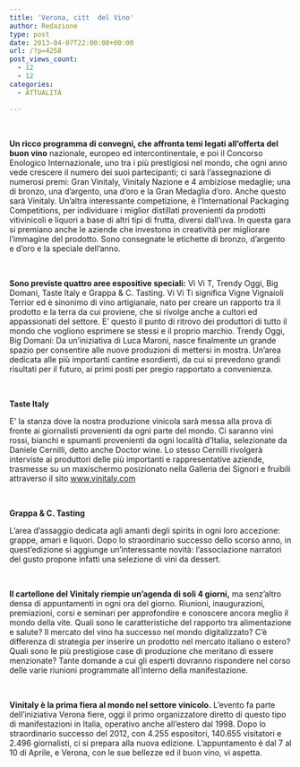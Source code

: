```yaml
---
title: 'Verona, citt  del Vino'
author: Redazione
type: post
date: 2013-04-07T22:00:00+00:00
url: /?p=4258
post_views_count:
  - 12
  - 12
categories:
  - ATTUALITÀ

---
```

&nbsp;

**Un ricco programma di convegni, che affronta temi legati all&rsquo;offerta del buon vino** nazionale, europeo ed intercontinentale, e poi il Concorso Enologico Internazionale, uno tra i pi&ugrave; prestigiosi nel mondo, che ogni anno vede crescere il numero dei suoi partecipanti; ci sar&agrave; l&rsquo;assegnazione di numerosi premi: Gran Vinitaly, Vinitaly Nazione e 4 ambiziose medaglie; una di bronzo, una d&rsquo;argento, una d&rsquo;oro e la Gran Medaglia d&rsquo;oro. Anche questo sar&agrave; Vinitaly.&nbsp;Un&rsquo;altra interessante competizione, &egrave; l&rsquo;International Packaging Competitions, per individuare i miglior distillati provenienti da prodotti vitivinicoli e liquori a base di altri tipi di frutta, diversi dall&rsquo;uva. In questa gara si premiano anche le aziende che investono in creativit&agrave; per migliorare l&rsquo;immagine del prodotto. Sono consegnate le etichette di bronzo, d&rsquo;argento e d&rsquo;oro e la speciale dell&rsquo;anno.

&nbsp;

**Sono previste quattro aree espositive speciali:** Vi Vi T, Trendy Oggi, Big Domani, Taste Italy e Grappa & C. Tasting.&nbsp;Vi Vi Ti significa Vigne Vignaioli Terrior ed &egrave; sinonimo di vino artigianale, nato per creare un rapporto tra il prodotto e la terra da cui proviene, che si rivolge anche a cultori ed appassionati del settore. E&rsquo; questo il punto di ritrovo dei produttori di tutto il mondo che vogliono esprimere se stessi e il proprio marchio.&nbsp;Trendy Oggi, Big Domani: Da un&rsquo;iniziativa di Luca Maroni, nasce finalmente un grande spazio per consentire alle nuove produzioni di mettersi in mostra. Un&rsquo;area dedicata alle pi&ugrave; importanti cantine esordienti, da cui si prevedono grandi risultati per il futuro, ai primi posti per pregio rapportato a convenienza.

&nbsp;

**Taste Italy**

E&rsquo; la stanza dove la nostra produzione vinicola sar&agrave; messa alla prova di fronte ai giornalisti provenienti da ogni parte del mondo. Ci saranno vini rossi, bianchi e spumanti provenienti da ogni localit&agrave; d&rsquo;Italia, selezionate da Daniele Cernilli, detto anche Doctor wine. Lo stesso Cernilli rivolger&agrave; interviste ai produttori delle pi&ugrave; importanti e rappresentative aziende, trasmesse su un maxischermo posizionato nella Galleria dei Signori e fruibili attraverso il sito www.vinitaly.com&nbsp;

&nbsp;

**Grappa & C. Tasting**

L&rsquo;area d&rsquo;assaggio dedicata agli amanti degli spirits in ogni loro accezione: grappe, amari e liquori. Dopo lo straordinario successo dello scorso anno, in quest&rsquo;edizione si aggiunge un&rsquo;interessante novit&agrave;: l&rsquo;associazione narratori del gusto propone infatti una selezione di vini da dessert.

&nbsp;

**Il cartellone del Vinitaly riempie un&rsquo;agenda di soli 4 giorni,** ma senz&rsquo;altro densa di appuntamenti in ogni ora del giorno. Riunioni, inaugurazioni, premiazioni, corsi e seminari per approfondire e conoscere ancora meglio il mondo della vite.&nbsp;Quali sono le caratteristiche del rapporto tra alimentazione e salute?&nbsp;Il mercato del vino ha successo nel mondo digitalizzato? C&rsquo;&egrave; differenza di strategia per inserire un prodotto nel mercato italiano o estero? Quali sono le pi&ugrave; prestigiose case di produzione che meritano di essere menzionate? Tante domande a cui gli esperti dovranno rispondere nel corso delle varie riunioni programmate all&rsquo;interno della manifestazione.&nbsp;

&nbsp;

**Vinitaly &egrave; la prima fiera al mondo nel settore vinicolo.** L&rsquo;evento fa parte dell&rsquo;iniziativa Verona fiere, oggi il primo organizzatore diretto di questo tipo di manifestazioni in Italia, operativo anche all&rsquo;estero dal 1998. Dopo lo straordinario successo del 2012, con 4.255 espositori, 140.655 visitatori e 2.496 giornalisti, ci si prepara alla nuova edizione. L&rsquo;appuntamento &egrave; dal 7 al 10 di Aprile, e Verona, con le sue bellezze ed il buon vino, vi aspetta. &nbsp; &nbsp; &nbsp; &nbsp; &nbsp; &nbsp; &nbsp; &nbsp;

&nbsp; &nbsp; &nbsp; &nbsp; &nbsp;&nbsp;